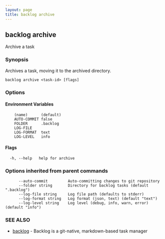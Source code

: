 ```yaml
---
layout: page
title: backlog archive
---
```


## backlog archive

Archive a task

### Synopsis

Archives a task, moving it to the archived directory.

```
backlog archive <task-id> [flags]
```


### Options

#### Environment Variables

```
	(name)		(default)
	AUTO-COMMIT	false
	FOLDER		.backlog
	LOG-FILE	
	LOG-FORMAT	text
	LOG-LEVEL	info
```

#### Flags


```
  -h, --help   help for archive
```

### Options inherited from parent commands

```
      --auto-commit         Auto-committing changes to git repository
      --folder string       Directory for backlog tasks (default ".backlog")
      --log-file string     Log file path (defaults to stderr)
      --log-format string   Log format (json, text) (default "text")
      --log-level string    Log level (debug, info, warn, error) (default "info")
```

### SEE ALSO

* [backlog](backlog.md)	 - Backlog is a git-native, markdown-based task manager

